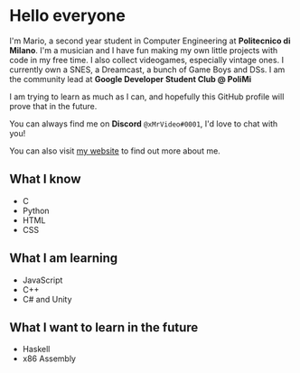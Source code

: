 # Hello everyone

I'm Mario, a second year student in Computer Engineering at **Politecnico di Milano**.
I'm a musician and I have fun making my own little projects with code in my free time.
I also collect videogames, especially vintage ones. I currently own a SNES, a Dreamcast, a bunch of Game Boys and DSs.
I am the community lead at **Google Developer Student Club @ PoliMi**

I am trying to learn as much as I can, and hopefully this GitHub profile will prove that in the future.

You can always find me on **Discord** `@xMrVideo#0001`, I'd love to chat with you!

You can also visit [my website](https://mariomerlo.me) to find out more about me.

## What I know

* C
* Python
* HTML
* CSS

## What I am learning

* JavaScript
* C++
* C# and Unity

## What I want to learn in the future

* Haskell
* x86 Assembly

<!--
**MrVideo/MrVideo** is a ✨ _special_ ✨ repository because its `README.md` (this file) appears on your GitHub profile.

Here are some ideas to get you started:

- 🔭 I’m currently working on ...
- 🌱 I’m currently learning ...
- 👯 I’m looking to collaborate on ...
- 🤔 I’m looking for help with ...
- 💬 Ask me about ...
- 📫 How to reach me: ...
- 😄 Pronouns: ...
- ⚡ Fun fact: ...
-->
